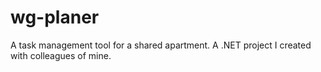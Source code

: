 # wg-planer
A task management tool for a shared apartment. A .NET project I created with colleagues of mine.
